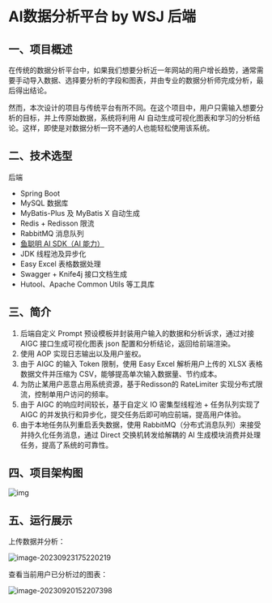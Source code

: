 # AI数据分析平台 by WSJ 后端

## 一、项目概述

在传统的数据分析平台中，如果我们想要分析近一年网站的用户增长趋势，通常需要手动导入数据、选择要分析的字段和图表，并由专业的数据分析师完成分析，最后得出结论。

然而，本次设计的项目与传统平台有所不同。在这个项目中，用户只需输入想要分析的目标，并上传原始数据，系统将利用 AI 自动生成可视化图表和学习的分析结论。这样，即使是对数据分析一窍不通的人也能轻松使用该系统。

## 二、技术选型

后端

- Spring Boot
- MySQL 数据库
- MyBatis-Plus 及 MyBatis X 自动生成
- Redis + Redisson 限流
- RabbitMQ 消息队列
- [鱼聪明 AI SDK（AI 能力）](https://www.yucongming.com/)
- JDK 线程池及异步化
- Easy Excel 表格数据处理
- Swagger + Knife4j 接口文档生成
- Hutool、Apache Common Utils 等工具库

## 三、简介
1. 后端自定义 Prompt 预设模板并封装用户输入的数据和分析诉求，通过对接 AIGC 接口生成可视化图表 json 配置和分析结论，返回给前端渲染。
2. 使用 AOP 实现日志输出以及用户鉴权。
3. 由于 AIGC 的输入 Token 限制，使用 Easy Excel 解析用户上传的 XLSX 表格数据文件并压缩为 CSV，能够提高单次输入数据量、节约成本。
4. 为防止某用户恶意占用系统资源，基于Redisson的 RateLimiter 实现分布式限流，控制单用户访问的频率。
5. 由于 AIGC 的响应时间较长，基于自定义 IO 密集型线程池 + 任务队列实现了 AIGC 的并发执行和异步化，提交任务后即可响应前端，提高用户体验。
6. 由于本地任务队列重启丢失数据，使用 RabbitMQ（分布式消息队列）来接受并持久化任务消息，通过 Direct 交换机转发给解耦的 AI 生成模块消费并处理任务，提高了系统的可靠性。

## 四、项目架构图

![img](https://cdn.jsdelivr.net/gh/vincenicky/image_store/blog/1687756290740-41ba43c4-24b3-400f-a77a-db9321e0a200.png)

## 五、运行展示

上传数据并分析：

![image-20230923175220219](https://cdn.jsdelivr.net/gh/vincenicky/image_store/blog/image-20230923175220219.png)

查看当前用户已分析过的图表：

![image-20230920152207398](https://cdn.jsdelivr.net/gh/vincenicky/image_store/blog/image-20230920152207398.png)
